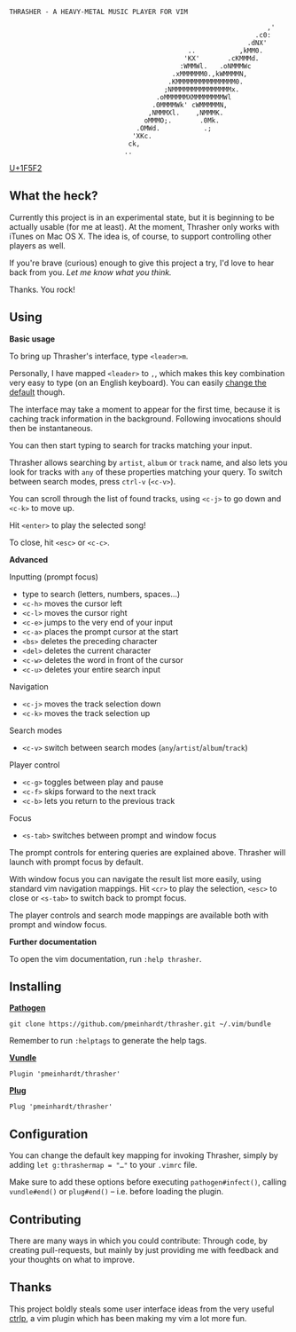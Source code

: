 ```
THRASHER - A HEAVY-METAL MUSIC PLAYER FOR VIM

                                                                 ,'
                                                              .c0:
                                                            .dNX'
                                             ..           ,kMM0.
                                            'KX'       .cKMMMd.
                                           :WMMWl.   .oNMMMWc
                                         .xMMMMMM0.,kWMMMMN,
                                        .KMMMMMMMMMMMMMMM0.
                                       ;NMMMMMMMMMMMMMMMx.
                                     .oMMMMMMXMMMMMMMMWl
                                    .0MMMMWk' cWMMMMMN,
                                   ,NMMMXl.    ,NMMMK.
                                  oMMMO;.       .0Mk.
                                .OMWd.           .;
                               'XKc.
                              ck,
                             ..
```

[U+1F5F2](http://unicode-table.com/en/1F5F2/)

## What the heck?

Currently this project is in an experimental state,
but it is beginning to be actually usable (for me at least).
At the moment, Thrasher only works with iTunes on Mac OS X.
The idea is, of course, to support controlling other players as well.

If you're brave (curious) enough to give this project a try,
I'd love to hear back from you. *Let me know what you think.*

Thanks. You rock!

## Using

**Basic usage**

To bring up Thrasher's interface, type `<leader>m`.

Personally, I have mapped `<leader>` to `,`, which makes this key combination
very easy to type (on an English keyboard).  You can easily
[change the default](#configuration) though.

The interface may take a moment to appear for the first time,
because it is caching track information in the background.
Following invocations should then be instantaneous.

You can then start typing to search for tracks matching your input.

Thrasher allows searching by `artist`, `album` or `track` name, and also
lets you look for tracks with `any` of these properties matching your query.
To switch between search modes, press `ctrl-v` (`<c-v>`).

You can scroll through the list of found tracks, using `<c-j>` to go down and
`<c-k>` to move up.

Hit `<enter>` to play the selected song!

To close, hit `<esc>` or `<c-c>`.

**Advanced**

Inputting (prompt focus)

- type to search (letters, numbers, spaces…)
- `<c-h>` moves the cursor left
- `<c-l>` moves the cursor right
- `<c-e>` jumps to the very end of your input
- `<c-a>` places the prompt cursor at the start
- `<bs>`  deletes the preceding character
- `<del>` deletes the current character
- `<c-w>` deletes the word in front of the cursor
- `<c-u>` deletes your entire search input

Navigation

- `<c-j>` moves the track selection down
- `<c-k>` moves the track selection up

Search modes

- `<c-v>` switch between search modes (`any`/`artist`/`album`/`track`)

Player control

- `<c-g>` toggles between play and pause
- `<c-f>` skips forward to the next track
- `<c-b>` lets you return to the previous track

Focus

- `<s-tab>` switches between prompt and window focus

The prompt controls for entering queries are explained above.
Thrasher will launch with prompt focus by default.

With window focus you can navigate the result list more easily,
using standard vim navigation mappings. Hit `<cr>` to play the selection,
`<esc>` to close or `<s-tab>` to switch back to prompt focus.

The player controls and search mode mappings are available both with
prompt and window focus.

**Further documentation**

To open the vim documentation, run `:help thrasher`.

## Installing

**[Pathogen](https://github.com/tpope/vim-pathogen)**

`git clone https://github.com/pmeinhardt/thrasher.git ~/.vim/bundle`

Remember to run `:helptags` to generate the help tags.

**[Vundle](https://github.com/VundleVim/Vundle.vim)**

`Plugin 'pmeinhardt/thrasher'`

**[Plug](https://github.com/junegunn/vim-plug)**

`Plug 'pmeinhardt/thrasher'`

## Configuration

You can change the default key mapping for invoking Thrasher,
simply by adding `let g:thrashermap = "…"` to your `.vimrc` file.

Make sure to add these options before executing `pathogen#infect()`,
calling `vundle#end()` or `plug#end()` – i.e. before loading the plugin.

## Contributing

There are many ways in which you could contribute: Through code, by creating
pull-requests, but mainly by just providing me with feedback and
your thoughts on what to improve.

## Thanks

This project boldly steals some user interface ideas from the very useful
[ctrlp](https://github.com/ctrlpvim/ctrlp.vim),
a vim plugin which has been making my vim a lot more fun.
